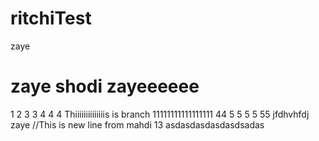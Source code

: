 # ritchiTest
zaye
# zaye shodi zayeeeeee
1
2
3
3
4
4
4
Thiiiiiiiiiiiiiis is branch 11111111111111111
44
5
5
5
5
55
jfdhvhfdj
zaye
//This is new line from mahdi 13
asdasdasdasdasdsadas
